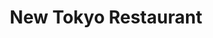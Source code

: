 ---
layout: place
title: "New Tokyo Restaurant"
permalink: /california/marina/new-tokyo-restaurant.html
stateAbbr: CA
stateName: California
cityName: Marina
seo:
  name: "New Tokyo Restaurant"
  type: Restaurant
  links: null
description: "New Tokyo Restaurant serves delicious sushi in Marina, California. Try fresh Japanese dishes for a great dining experience. Available for takeout, lunch, and dinner."
place_id: ChIJLTIVp9n8jYARboyvnB7tN00
photos:
  - name: >-
      places/ChIJLTIVp9n8jYARboyvnB7tN00/photos/AeeoHcKaPTiYMIDtkB9ge3eJwvxnEYpUjK5fDxTERvuovwvDgxysjPHbuB_DO7s_03isPUw0ASuO8DZbBn8KQ78Aw85qtbSa4J4_Z-moyiX2WN-nQHgtkmmiyLTzoUZkQ-lt8KhZq-xvjwv4bmvp4Bj3BiBVRrgFClVP0kzzKopRa65XzgkWE4Bj-3Iuqat0p0IRg374dS27kTuz-4eiltGpdLBzHr4Viy3-VDrmCE24K5fbR4EjuIabbq8BGlj2GndtmA6kfNXhG9fXlepcb5Ge98WYL16Sob1AOXwe-tGZLzilQtNungarzI_10IiR1WmbSSNA8LOHcCV2bmb_0v6ESCzinyjGBare0n3TF4jOicZXioW4cRS4Emu86qtqwEBtPHGPUZGxs_0o2nkDMhp3nIuaz6_hsZaGvHucVrjHP4MFgQ
    widthPx: 1000
    heightPx: 753
    authorAttributions:
      - displayName: Henry Bautista
        uri: https://maps.google.com/maps/contrib/104271271980611249036
        photoUri: >-
          https://lh3.googleusercontent.com/a-/ALV-UjU4zwCmnCqMFcxJOV-aJ18OTR8rzBIuM0alZWyVo65DqC8JDQZv=s100-p-k-no-mo
    flagContentUri: >-
      https://www.google.com/local/imagery/report/?cb_client=maps_api_places.places_api&image_key=!1e10!2sCIHM0ogKEICAgICEyuKGeQ&hl=en-US
    googleMapsUri: >-
      https://www.google.com/maps/place//data=!3m4!1e2!3m2!1sCIHM0ogKEICAgICEyuKGeQ!2e10!4m2!3m1!1s0x808dfcd9a715322d:0x4d37ed1e9caf8c6e
  - name: >-
      places/ChIJLTIVp9n8jYARboyvnB7tN00/photos/AeeoHcJ3-VgBxRSFcQxv2l5At-0hSRFzAtedTX9g6CHVrMMt80WQiDzJIHnDHveGnyU2exWRXsQ1_7CwUoDs0pvuwmlD4Uf195POEnXxDdneQ1sLBvMlTTXSuh3-INP9ckmwerkjPIlMy9_o7w4qh1mVhQT_9Ah_-6a5-3-X9DJaG_HsFgpGT2ZlXFvVT2zaxovTZiKQ0xPsR_GEjm9fgMlHWul0j_SvRUfTyak_hbhpWNzGhSplQUvQqWz_a7UtDqRGZuinLRh5KtQcA6NxHxPf9cXTLnh4IudhO0DKEvOXdubAR5AvwQfVp6kMIwaevKDWuoSLNkMdY3YiZ84NgL9E19o2bhOUrHVt7OV2WAyLTFbH3pj9shse2jzemyWFsaVY5vPICA7Tl4nB3gfdrREp9UD_V7gVmw1dbacvFpRgaXPeyvTa
    widthPx: 4000
    heightPx: 3000
    authorAttributions:
      - displayName: H S
        uri: https://maps.google.com/maps/contrib/112561527578747541571
        photoUri: >-
          https://lh3.googleusercontent.com/a-/ALV-UjXsbtMNBT1W01k042K5LjwhsKGeQJpLCpbJhWSA300jtsETSqET_A=s100-p-k-no-mo
    flagContentUri: >-
      https://www.google.com/local/imagery/report/?cb_client=maps_api_places.places_api&image_key=!1e10!2sCIHM0ogKEICAgIDbg_SksgE&hl=en-US
    googleMapsUri: >-
      https://www.google.com/maps/place//data=!3m4!1e2!3m2!1sCIHM0ogKEICAgIDbg_SksgE!2e10!4m2!3m1!1s0x808dfcd9a715322d:0x4d37ed1e9caf8c6e
  - name: >-
      places/ChIJLTIVp9n8jYARboyvnB7tN00/photos/AeeoHcIS_OIUJA7djT3RjBzBV8xlr9_WWMIpwg9zV1xZvdfbJtqH1TJOkMHSk-PoNhjhd_T8yvD7V_A8xblaNrcgJ37J3uNOUCKBgmpbM1kBeFkQmvHCFwafIPuId-q8b598efBALekHJeVXUXLhY3kmEiv8SLxXnzvfaNd8yxGgzSaW_CTb6ZrzSI2Y-_ZjwVS6E8LJ4L0SdrSqip9mp_PyBu1XzfLxlNw-9pir58shZtNYsP-uPl8k89cbPWrYffnZmcZRtIANt5QLPb6c_fh4UQpHF9hoJGvYzTPzKY-nUcF6kIYuz0Mcv_vCN8q2CBcBKlA0vXN7fI7tthm-RBoAZ5muNDEka3QIJc_mnZN05H74IsyCimkb4JqUQ_qpR7QqrnPPS7Up2Il6MPKTxT-z-pKkq0oRqjVcOv9FbuItkc4
    widthPx: 4080
    heightPx: 3072
    authorAttributions:
      - displayName: C Feener
        uri: https://maps.google.com/maps/contrib/103834876755087716787
        photoUri: >-
          https://lh3.googleusercontent.com/a-/ALV-UjXLLvJvYOQGshuPk9pcyI8CmJDD6ZFtkmj0J0oJI-z4HDe8aJrY=s100-p-k-no-mo
    flagContentUri: >-
      https://www.google.com/local/imagery/report/?cb_client=maps_api_places.places_api&image_key=!1e10!2sCIHM0ogKEICAgMCwxf7sIg&hl=en-US
    googleMapsUri: >-
      https://www.google.com/maps/place//data=!3m4!1e2!3m2!1sCIHM0ogKEICAgMCwxf7sIg!2e10!4m2!3m1!1s0x808dfcd9a715322d:0x4d37ed1e9caf8c6e
  - name: >-
      places/ChIJLTIVp9n8jYARboyvnB7tN00/photos/AeeoHcK3B0W4LdDzqb4CqjOiwWT-kbrUPxmPbcQOI5Zds-SxnzdUiJAO69h5BJ3QlHqweVdjq3b9vcIDMly42rLCrqg_koYGJZYA9ddvxJCnyHVrSStllPP7GK3q3Zagehjq-QtCtygMrWBnQyGGFYHXk3BmuxH3F6WfKgtXhcJ8JgD3jG5HccnqSG_5_OvBDuEHm-Pc6PVc9j-QOfauQGUJSIi72477JEVIc1lPUtlkLORyEgkvor5ZHLodBC5JzYG5cO2goqmW0rC85xkKaSfAGpbetkfMN7Tf57L7rBBoZc-KNXTK-kTbDxoEOR3rV86FEEL_VQBomsWz7s4XcAI8DMsLr-vAfKi8mNnR6BW3BYszbdH2f2u_zcBOf0r82-K6Li-XP_yahO0UyyMBEAKsNI5H_4L1NBF8-ZtN3Xpg9JE
    widthPx: 4032
    heightPx: 1728
    authorAttributions:
      - displayName: 茨木のきむきむ
        uri: https://maps.google.com/maps/contrib/100002458382998627878
        photoUri: >-
          https://lh3.googleusercontent.com/a-/ALV-UjUDtC2BBeE9L_DVnteQOUpac73Ho7lgNz6gOUH2RmiI-oY8X3OK=s100-p-k-no-mo
    flagContentUri: >-
      https://www.google.com/local/imagery/report/?cb_client=maps_api_places.places_api&image_key=!1e10!2sCIHM0ogKEICAgICd6IGYVA&hl=en-US
    googleMapsUri: >-
      https://www.google.com/maps/place//data=!3m4!1e2!3m2!1sCIHM0ogKEICAgICd6IGYVA!2e10!4m2!3m1!1s0x808dfcd9a715322d:0x4d37ed1e9caf8c6e
  - name: >-
      places/ChIJLTIVp9n8jYARboyvnB7tN00/photos/AeeoHcLqMW_XrvXAnGVHZIoGqCCKtzZdPIZIUjM9e6IJtR8UjMi9ZGlzRipWHDG12FcH_ggQeseduzjgSe9jWC6ENRc-UUl9hwgmsEg22k1uxhBEV98zqW9AvVyv9qcS6WlOqLS7p3zYmfY70hUaCoe48BnPc-9kANxnLbIERYqFcReA9juTBj9-OJB3C7fsS0LoVxZLuxaSIQ8gs7YGB_GFirPD7gXlq9ZwjUZYXrr3LdNQBxzFPaYTvPj5iW0c-pIUvyO50ia77q-YkYjtZTs6CS1GCxyqGMGnXH2kkSOmmiCAIV9yu66EbyuA1nRS_LFFiQB9SFesbdJuXwsrgJToN75VSQx4XyDm_J94mz94PyWmfACuq41vZlK0qp7SG44OJKHEJ8WALqHGctFPVhmaPEbLjh1RwKHhyXTnDR6cUsXBnQ
    widthPx: 3024
    heightPx: 4032
    authorAttributions:
      - displayName: Izze Hernandez
        uri: https://maps.google.com/maps/contrib/100182737980221395898
        photoUri: >-
          https://lh3.googleusercontent.com/a-/ALV-UjXueJaMdjWwMTN9OEO1fEusrl2bYgMLri3HWK_1YFYbQYxQgPXB=s100-p-k-no-mo
    flagContentUri: >-
      https://www.google.com/local/imagery/report/?cb_client=maps_api_places.places_api&image_key=!1e10!2sCIHM0ogKEICAgID21vCzBw&hl=en-US
    googleMapsUri: >-
      https://www.google.com/maps/place//data=!3m4!1e2!3m2!1sCIHM0ogKEICAgID21vCzBw!2e10!4m2!3m1!1s0x808dfcd9a715322d:0x4d37ed1e9caf8c6e
  - name: >-
      places/ChIJLTIVp9n8jYARboyvnB7tN00/photos/AeeoHcKc8B2tjT3TbdKdAIMSrlEyKBWhVWBr-F11M7G2_gPEQFMZ3wlkjUyzYIiPE0-aSqW0-FgoAQ_V8gHaJn3BI7e2pFIkGev-0WK6X7mLOzax3BRSPTtLXcJeVO3nwVFOdHnRMQOqC_baE7S2y8x1VpVJIn5ygZZuNoLdRk5RNCglWO8-kusjHW_1CStgOTnPASJltSWVFXECpMRDWKhxjlO70SqUamxPiKwtjumuhjwBR3yUx4QGW4YiIBSFjzhQzb4MMPpfJhPLmQvnTRvNGABVDZrvt7x5wTB9NcaseLt-6HxH2agW3XR6iS70iu0Tpt5GH1J0RDpPyOVt8VjDaoqdcrx6x_GPyAOtiS07w4zf_Wu2NPci4qCrLr5W5xdEN5sMyO_rTqE6tQy-tS3cTMb6Hb10ONl-glM7tfep4fU
    widthPx: 1920
    heightPx: 1080
    authorAttributions:
      - displayName: Caitlyn
        uri: https://maps.google.com/maps/contrib/113098405004390985843
        photoUri: >-
          https://lh3.googleusercontent.com/a-/ALV-UjUiI-kAe5QATEsgJleBov6CodnnKIM-4hcMxtSJcn_ZurIr76PjPw=s100-p-k-no-mo
    flagContentUri: >-
      https://www.google.com/local/imagery/report/?cb_client=maps_api_places.places_api&image_key=!1e10!2sCIHM0ogKEICAgIDlwvSONw&hl=en-US
    googleMapsUri: >-
      https://www.google.com/maps/place//data=!3m4!1e2!3m2!1sCIHM0ogKEICAgIDlwvSONw!2e10!4m2!3m1!1s0x808dfcd9a715322d:0x4d37ed1e9caf8c6e
  - name: >-
      places/ChIJLTIVp9n8jYARboyvnB7tN00/photos/AeeoHcKoodt9nqfDtV20mx_O9bEayzGvLHj268kpqfGe1BSThZp-cqBf0cNurGqsUoojAXaN3bq5u1B-O8x90sLUwHjr_Bwlouql263rlkpYOq1sZOlghz7oh0R2taZnlcGFv79ZaVXY5OxIRaxTXzVGw4tyEAfLLwKfMIOW45E6745GKlvn596uictyH-FLI6Q5wRWz2_yesRmIcyotKH9YjJgIldMe4Rz7P4eU8PEa4qeY8mOxS7nr-1MThfZdcz0l4LGmQDr28pLX3oKZ0w1_Sfhd-rzI8ugtARAx1MZZLTTydr6TeiP1uzCZE4d229fwsHN1pM2z8VZdtOXZb4QYwpKhPmr_AnS8V1pKIJhi9sUpXIWMVThF9gEFRj0IytvDIOHFAzZ1Btouwh6vLfOww1Bkd5TpixlJm0TcJzb5PmRdTw
    widthPx: 3600
    heightPx: 4800
    authorAttributions:
      - displayName: Rachel Midori Abril
        uri: https://maps.google.com/maps/contrib/118182552259322429711
        photoUri: >-
          https://lh3.googleusercontent.com/a-/ALV-UjUEzmU3dTbOP-xJW0nAYw9AIOPNmJrqqTX6nD7E24yjxcwdmV6lag=s100-p-k-no-mo
    flagContentUri: >-
      https://www.google.com/local/imagery/report/?cb_client=maps_api_places.places_api&image_key=!1e10!2sCIHM0ogKEICAgID4ofX0cQ&hl=en-US
    googleMapsUri: >-
      https://www.google.com/maps/place//data=!3m4!1e2!3m2!1sCIHM0ogKEICAgID4ofX0cQ!2e10!4m2!3m1!1s0x808dfcd9a715322d:0x4d37ed1e9caf8c6e
  - name: >-
      places/ChIJLTIVp9n8jYARboyvnB7tN00/photos/AeeoHcJxmJRYwW0iFTDPc5T6mOLKh5GYdPCwfk-v54usBl1eTIJoqUSftzWezSNhUp7W6lJcFenT1gks1Y1crSlDLqeJUPbDPrH-clU1IFA08RVOVuXAdml_4laUkG_htCG0rUcYn5BDYET_Jmk6drb-EEGTe2q0NsvGy8V4njIBiWuU4OSwTx6EIHWrMYLutOCDQmpGtXJSO4LUglDsd-PgHqKGt5G-uRWT7ziFO70N4djScplumGbE2ufpMHJn40fRu1ZtP48Icm-Af9PrNTc8lanUXUs711Chg_PERU8tOCDe_kH50RILLqJ4lSoEW-3zjUrZB5O_IH2xCpS2KpDnnwqX6xjY9GzDpBvVcjtwd3OauMNpHbVWgHefO0Oa47rbrw1zNzZT-b4M2tQZs-Zcs4si8MAgawx5fTk69jVIyiouPubS
    widthPx: 3600
    heightPx: 4800
    authorAttributions:
      - displayName: Jeanette Moncada
        uri: https://maps.google.com/maps/contrib/100051480007485097574
        photoUri: >-
          https://lh3.googleusercontent.com/a-/ALV-UjUa9xJhUv-TmJVqOR3aYnHV7w0qPioF9srMcmy_hbiNx5SGVscikg=s100-p-k-no-mo
    flagContentUri: >-
      https://www.google.com/local/imagery/report/?cb_client=maps_api_places.places_api&image_key=!1e10!2sCIHM0ogKEICAgID_99Cv8wE&hl=en-US
    googleMapsUri: >-
      https://www.google.com/maps/place//data=!3m4!1e2!3m2!1sCIHM0ogKEICAgID_99Cv8wE!2e10!4m2!3m1!1s0x808dfcd9a715322d:0x4d37ed1e9caf8c6e
  - name: >-
      places/ChIJLTIVp9n8jYARboyvnB7tN00/photos/AeeoHcL2uepIOdCENs-DCKMK5Lil1fDtBhaCf5hXbw2E0CPBSSkvpE5RkNQQ_NkVS9Ny941KpZO9H0tTvywolPhzn5d8ftMNtYflz1oWBKos-oZeP23yMtaGHRprjAkOjrEE7GadjpsXm6Ce1XDkpTbU0IJ58evnxRd8x2-W5koYHEoSfitv5aZOZZreUZbM8XJOfhsxfswYEqoIfsjiTXqQLF3AAyOUHWJa8FTEfwmUX4eh9qER2OGGwjAJ-zssQ_BJl2ndWX3UTyLAUivJknpbY_Ic0hS3wKAVGb65MRXThatxsv7tUiFHktMb9-M0CMlbcPPi-iTZ2YGJqD2JHObv55iVR8xaSrmDDmzgZ8OYkt2YDPjG0sunirPNydz3j9u4-uPB72ENw1jA5q_Tr6VHvTSeS16icr42fvGu0NP0er4Ju_N_
    widthPx: 4032
    heightPx: 3024
    authorAttributions:
      - displayName: Tyler Thompson
        uri: https://maps.google.com/maps/contrib/115467652492997075605
        photoUri: >-
          https://lh3.googleusercontent.com/a/ACg8ocIRtpYKgT39VT8M332KT4oX5EMyHSBYWlKQABbhR9I9rmxBsA=s100-p-k-no-mo
    flagContentUri: >-
      https://www.google.com/local/imagery/report/?cb_client=maps_api_places.places_api&image_key=!1e10!2sCIHM0ogKEICAgIDKkvjVpQE&hl=en-US
    googleMapsUri: >-
      https://www.google.com/maps/place//data=!3m4!1e2!3m2!1sCIHM0ogKEICAgIDKkvjVpQE!2e10!4m2!3m1!1s0x808dfcd9a715322d:0x4d37ed1e9caf8c6e
  - name: >-
      places/ChIJLTIVp9n8jYARboyvnB7tN00/photos/AeeoHcK4-9PWN9QPRL0mur4y-AmoiVrErqYpYqR54e3Yt1o5j5WixrtNbpp-JHOFwE-aaPiDtBD2wMFNAloN9ptm_5QuehGsIHASYdZSL3A43AGRDe_EMWm8U-VDmBIbA_CR3f3iCF0-Qz00kqVKyp7up07nzMaihD2hO4zsSe_WPuua6Txh8NNfRMkhCdGbB8FZamRhV6Oqg38GfWKpO9YjKYYbPMpTebvombgpTL22AzDBW3wy-GGGM5cRuqsH2-_OsE4CTY_gcbqNau6DIKWPaRlDM1aLFMMZodLG5uu4bSSVlGM4WvrUor8VJ6f-ZRuxQL2h_NOr9THoPbYZ3Ui7gdz_bLYODr82u_n19RfjmeXBHhOmHY95MqiQkS_4oSCzWTD_oD-OyTGi41hQz1PA_q-CkNupeApNC6nprYziAoLVEN5r
    widthPx: 1920
    heightPx: 1080
    authorAttributions:
      - displayName: J
        uri: https://maps.google.com/maps/contrib/104909503970493797183
        photoUri: >-
          https://lh3.googleusercontent.com/a/ACg8ocKXpS6jeiDsXahqtIjMN0hYBxMWmeCHGP6hXyHGdk3_3xxbWw=s100-p-k-no-mo
    flagContentUri: >-
      https://www.google.com/local/imagery/report/?cb_client=maps_api_places.places_api&image_key=!1e10!2sCIHM0ogKEICAgIDUvqGl8wE&hl=en-US
    googleMapsUri: >-
      https://www.google.com/maps/place//data=!3m4!1e2!3m2!1sCIHM0ogKEICAgIDUvqGl8wE!2e10!4m2!3m1!1s0x808dfcd9a715322d:0x4d37ed1e9caf8c6e
address: 3170 Vista Del Camino Cir N, Marina, CA 93933, USA
street: 3170 Vista Del Camino Cir N
city: Marina
state: CA
zip: '93933'
country: USA
neighborhood: null
latitude: '36.687409'
longitude: '-121.796684'
accessibility_options:
  wheelchairAccessibleParking: true
  wheelchairAccessibleEntrance: true
  wheelchairAccessibleRestroom: true
  wheelchairAccessibleSeating: true
business_status: OPERATIONAL
name: New Tokyo Restaurant
google_maps_links:
  directionsUri: >-
    https://www.google.com/maps/dir//''/data=!4m7!4m6!1m1!4e2!1m2!1m1!1s0x808dfcd9a715322d:0x4d37ed1e9caf8c6e!3e0
  placeUri: https://maps.google.com/?cid=5564176580373089390
  writeAReviewUri: >-
    https://www.google.com/maps/place//data=!4m3!3m2!1s0x808dfcd9a715322d:0x4d37ed1e9caf8c6e!12e1
  reviewsUri: >-
    https://www.google.com/maps/place//data=!4m4!3m3!1s0x808dfcd9a715322d:0x4d37ed1e9caf8c6e!9m1!1b1
  photosUri: >-
    https://www.google.com/maps/place//data=!4m3!3m2!1s0x808dfcd9a715322d:0x4d37ed1e9caf8c6e!10e5
primary_type: Japanese Restaurant
opening_hours:
  regular: null
  current: null
secondary_opening_hours:
  regular:
    weekdayDescriptions: null
    type: null
  current:
    weekdayDescriptions: null
    type: null
phone: (831) 384-4763
price_level: PRICE_LEVEL_INEXPENSIVE
price_range: $10 &ndash; $20
rating: '4.3'
rating_count: 0
website: null
reviews:
  - name: >-
      places/ChIJLTIVp9n8jYARboyvnB7tN00/reviews/ChZDSUhNMG9nS0VJQ0FnSUNQMDRfMkJREAE
    relativePublishTimeDescription: 4 months ago
    rating: 2
    text:
      text: >-
        Yikes.  I usually only write reviews that are for good places, but for
        once, I was compelled to write this one for the opposite reason.  I
        should've been skeptical when I noticed this was the only sushi place in
        the area, which may be why it received all these wonderful reviews.


        I've had bad sushi experiences before, but this was next level.  The
        exterior of the restaurant should have indicated that this was not going
        to be a quality experience.  And the interior was even worse.  Chinese
        restaurant?  This would've still been pretty bad for that standard, but
        for a Japanese place, unacceptable.  Incredibly dingy and unwelcoming.


        Then came the food.  The order was taken by what I assume to be the
        owner or co-owner.  Perfectly pleasant lady, and after she took the
        order, she went behind the sushi counter to make it herself.  Still ok
        by my book. Mom and pop restaurants are many times the best.  We ordered
        a chirashi and a cold soba noodle.


        Chirashi is a bowl of seasoned sushi rice with various ingredients
        scattered on top, typically various slices of sashimi and perhaps some
        other things like vegetables or egg. No seaweed, typically.  Well, I
        watched as she place a fairly large mound of sushi rice in a sushi boat,
        placed squares of seaweed directly on the mound of rice, placed the fish
        all around it, topped it with a piece of cooked eel...and then proceeded
        to pour vast amounts of unagi sauce (a dark, thick sweet sauce) over the
        WHOLE thing, eel and all.  You can see the pools of it in the boat in
        the photo. I was curious at first, then mortified. Of course when I
        finally ate it, all I had was mouthfuls of sauce that had perfectly
        covered up and destroyed the taste of the raw fish.  When I did manage
        to take bites of the fish without the sauce, the fish was decent.  The
        sushi rice, not so much, but I realized I had just been introduced to a
        new dish: chirashi teriyaki.  Never again.


        The soba noodles were decent, but the dipping broth was so salty, we had
        to dilute it with water.  Not exactly traditional either.


        Service was fine, I can't knock that. But unless you are hankering for a
        memorable sushi experience (and not in a good way), I'd avoid!
      languageCode: en
    originalText:
      text: >-
        Yikes.  I usually only write reviews that are for good places, but for
        once, I was compelled to write this one for the opposite reason.  I
        should've been skeptical when I noticed this was the only sushi place in
        the area, which may be why it received all these wonderful reviews.


        I've had bad sushi experiences before, but this was next level.  The
        exterior of the restaurant should have indicated that this was not going
        to be a quality experience.  And the interior was even worse.  Chinese
        restaurant?  This would've still been pretty bad for that standard, but
        for a Japanese place, unacceptable.  Incredibly dingy and unwelcoming.


        Then came the food.  The order was taken by what I assume to be the
        owner or co-owner.  Perfectly pleasant lady, and after she took the
        order, she went behind the sushi counter to make it herself.  Still ok
        by my book. Mom and pop restaurants are many times the best.  We ordered
        a chirashi and a cold soba noodle.


        Chirashi is a bowl of seasoned sushi rice with various ingredients
        scattered on top, typically various slices of sashimi and perhaps some
        other things like vegetables or egg. No seaweed, typically.  Well, I
        watched as she place a fairly large mound of sushi rice in a sushi boat,
        placed squares of seaweed directly on the mound of rice, placed the fish
        all around it, topped it with a piece of cooked eel...and then proceeded
        to pour vast amounts of unagi sauce (a dark, thick sweet sauce) over the
        WHOLE thing, eel and all.  You can see the pools of it in the boat in
        the photo. I was curious at first, then mortified. Of course when I
        finally ate it, all I had was mouthfuls of sauce that had perfectly
        covered up and destroyed the taste of the raw fish.  When I did manage
        to take bites of the fish without the sauce, the fish was decent.  The
        sushi rice, not so much, but I realized I had just been introduced to a
        new dish: chirashi teriyaki.  Never again.


        The soba noodles were decent, but the dipping broth was so salty, we had
        to dilute it with water.  Not exactly traditional either.


        Service was fine, I can't knock that. But unless you are hankering for a
        memorable sushi experience (and not in a good way), I'd avoid!
      languageCode: en
    authorAttribution:
      displayName: Daniel Ching
      uri: https://www.google.com/maps/contrib/105449877090153454743/reviews
      photoUri: >-
        https://lh3.googleusercontent.com/a-/ALV-UjV9RwgYsFB4fE1KmpP9XBrFYjqlosGCuOl6stZ1dVJ5IJsWT3U=s128-c0x00000000-cc-rp-mo-ba2
    publishTime: '2024-11-27T19:45:20.566059Z'
    flagContentUri: >-
      https://www.google.com/local/review/rap/report?postId=ChZDSUhNMG9nS0VJQ0FnSUNQMDRfMkJREAE&d=17924085&t=1
    googleMapsUri: >-
      https://www.google.com/maps/reviews/data=!4m6!14m5!1m4!2m3!1sChZDSUhNMG9nS0VJQ0FnSUNQMDRfMkJREAE!2m1!1s0x808dfcd9a715322d:0x4d37ed1e9caf8c6e
  - name: >-
      places/ChIJLTIVp9n8jYARboyvnB7tN00/reviews/ChZDSUhNMG9nS0VJQ0FnSURMeGRHWmZ3EAE
    relativePublishTimeDescription: 9 months ago
    rating: 5
    text:
      text: >-
        We ended up here by accident,  and so glad we did. This is a family
        owned place and had excellent service!

        We ordered miso soup, had plenty of tofu! California roll, wonton soup
        which were both large portions and tasted delicious! Now, I truly loved
        my yellow tail sushi, super fresh and full of flavor. And ... spicy
        yellow tail roll and spider roll were just amazing! Everything was fresh
        and satisfying 😌


        We were so glad we ended up here by accident! Our dinner couldn't have
        been any better!

        Sadly, our vacation ends tomorrow but will definitely bookmark it for
        our next visit
      languageCode: en
    originalText:
      text: >-
        We ended up here by accident,  and so glad we did. This is a family
        owned place and had excellent service!

        We ordered miso soup, had plenty of tofu! California roll, wonton soup
        which were both large portions and tasted delicious! Now, I truly loved
        my yellow tail sushi, super fresh and full of flavor. And ... spicy
        yellow tail roll and spider roll were just amazing! Everything was fresh
        and satisfying 😌


        We were so glad we ended up here by accident! Our dinner couldn't have
        been any better!

        Sadly, our vacation ends tomorrow but will definitely bookmark it for
        our next visit
      languageCode: en
    authorAttribution:
      displayName: Veronica
      uri: https://www.google.com/maps/contrib/117663715359391259027/reviews
      photoUri: >-
        https://lh3.googleusercontent.com/a-/ALV-UjVsRJ1vtyqhlUGhN63CwF-vQNUZzXkWHxZQOP5FT32zdiWSq9_HLw=s128-c0x00000000-cc-rp-mo-ba5
    publishTime: '2024-06-29T04:33:15.532153Z'
    flagContentUri: >-
      https://www.google.com/local/review/rap/report?postId=ChZDSUhNMG9nS0VJQ0FnSURMeGRHWmZ3EAE&d=17924085&t=1
    googleMapsUri: >-
      https://www.google.com/maps/reviews/data=!4m6!14m5!1m4!2m3!1sChZDSUhNMG9nS0VJQ0FnSURMeGRHWmZ3EAE!2m1!1s0x808dfcd9a715322d:0x4d37ed1e9caf8c6e
  - name: >-
      places/ChIJLTIVp9n8jYARboyvnB7tN00/reviews/ChdDSUhNMG9nS0VJQ0FnTUN3eGY3c2dnRRAB
    relativePublishTimeDescription: 3 weeks ago
    rating: 5
    text:
      text: Awesome food! A little old facility but worth it for the price
      languageCode: en
    originalText:
      text: Awesome food! A little old facility but worth it for the price
      languageCode: en
    authorAttribution:
      displayName: C Feener
      uri: https://www.google.com/maps/contrib/103834876755087716787/reviews
      photoUri: >-
        https://lh3.googleusercontent.com/a-/ALV-UjXLLvJvYOQGshuPk9pcyI8CmJDD6ZFtkmj0J0oJI-z4HDe8aJrY=s128-c0x00000000-cc-rp-mo-ba3
    publishTime: '2025-03-20T02:43:39.593523Z'
    flagContentUri: >-
      https://www.google.com/local/review/rap/report?postId=ChdDSUhNMG9nS0VJQ0FnTUN3eGY3c2dnRRAB&d=17924085&t=1
    googleMapsUri: >-
      https://www.google.com/maps/reviews/data=!4m6!14m5!1m4!2m3!1sChdDSUhNMG9nS0VJQ0FnTUN3eGY3c2dnRRAB!2m1!1s0x808dfcd9a715322d:0x4d37ed1e9caf8c6e
  - name: >-
      places/ChIJLTIVp9n8jYARboyvnB7tN00/reviews/ChZDSUhNMG9nS0VJQ0FnSURiZ19Ta1VnEAE
    relativePublishTimeDescription: 8 months ago
    rating: 5
    text:
      text: >-
        Delicious, fresh food and a warm, homey atmosphere! My family was
        looking for some noodles and soup to warm us up, and New Tokyo did not
        disappoint in the slightest. We ordered:

        • pork cutlet - it was big but cut nice and thin for ease of dipping
        into sauce

        • ramen with BBQ pork - a solid bowl of soup noodles that was just the
        right size

        • butter and corn ramen - personally as a corn fan, this hits the spot!!

        • katsudon - the sauce was so good, and the chicken was very tender.

        • tempura udon (Not pictured) - one of the best tempura I've had in a
        while. It wasn't too oily, and it was still light and fresh. Definitely
        a work of art ♡

        • sashimi platter - each cut of seafood was fresh and delicious

        For those lovers of hole-in-the-wall mom-and-pop shops, New Tokyo is the
        epitome of that out here in the heart of Marina.


        P.S. wish I tried the chirashi 🥹
      languageCode: en
    originalText:
      text: >-
        Delicious, fresh food and a warm, homey atmosphere! My family was
        looking for some noodles and soup to warm us up, and New Tokyo did not
        disappoint in the slightest. We ordered:

        • pork cutlet - it was big but cut nice and thin for ease of dipping
        into sauce

        • ramen with BBQ pork - a solid bowl of soup noodles that was just the
        right size

        • butter and corn ramen - personally as a corn fan, this hits the spot!!

        • katsudon - the sauce was so good, and the chicken was very tender.

        • tempura udon (Not pictured) - one of the best tempura I've had in a
        while. It wasn't too oily, and it was still light and fresh. Definitely
        a work of art ♡

        • sashimi platter - each cut of seafood was fresh and delicious

        For those lovers of hole-in-the-wall mom-and-pop shops, New Tokyo is the
        epitome of that out here in the heart of Marina.


        P.S. wish I tried the chirashi 🥹
      languageCode: en
    authorAttribution:
      displayName: H S
      uri: https://www.google.com/maps/contrib/112561527578747541571/reviews
      photoUri: >-
        https://lh3.googleusercontent.com/a-/ALV-UjXsbtMNBT1W01k042K5LjwhsKGeQJpLCpbJhWSA300jtsETSqET_A=s128-c0x00000000-cc-rp-mo-ba3
    publishTime: '2024-08-08T17:23:55.469354Z'
    flagContentUri: >-
      https://www.google.com/local/review/rap/report?postId=ChZDSUhNMG9nS0VJQ0FnSURiZ19Ta1VnEAE&d=17924085&t=1
    googleMapsUri: >-
      https://www.google.com/maps/reviews/data=!4m6!14m5!1m4!2m3!1sChZDSUhNMG9nS0VJQ0FnSURiZ19Ta1VnEAE!2m1!1s0x808dfcd9a715322d:0x4d37ed1e9caf8c6e
  - name: >-
      places/ChIJLTIVp9n8jYARboyvnB7tN00/reviews/ChZDSUhNMG9nS0VJQ0FnSURfOTlDdk13EAE
    relativePublishTimeDescription: 2 months ago
    rating: 5
    text:
      text: >-
        The ultimate Japanese comfort food, love their sushi & donburi rice
        bowls. The owner is so sweet too!
      languageCode: en
    originalText:
      text: >-
        The ultimate Japanese comfort food, love their sushi & donburi rice
        bowls. The owner is so sweet too!
      languageCode: en
    authorAttribution:
      displayName: Jeanette Moncada
      uri: https://www.google.com/maps/contrib/100051480007485097574/reviews
      photoUri: >-
        https://lh3.googleusercontent.com/a-/ALV-UjUa9xJhUv-TmJVqOR3aYnHV7w0qPioF9srMcmy_hbiNx5SGVscikg=s128-c0x00000000-cc-rp-mo-ba3
    publishTime: '2025-01-28T02:31:43.133785Z'
    flagContentUri: >-
      https://www.google.com/local/review/rap/report?postId=ChZDSUhNMG9nS0VJQ0FnSURfOTlDdk13EAE&d=17924085&t=1
    googleMapsUri: >-
      https://www.google.com/maps/reviews/data=!4m6!14m5!1m4!2m3!1sChZDSUhNMG9nS0VJQ0FnSURfOTlDdk13EAE!2m1!1s0x808dfcd9a715322d:0x4d37ed1e9caf8c6e
parking_options:
  freeParkingLot: true
  freeStreetParking: true
  valetParking: false
payment_options:
  acceptsCreditCards: true
  acceptsDebitCards: true
  acceptsCashOnly: false
  acceptsNfc: true
allow_dogs: null
curbside_pickup: null
delivery: false
dine_in: true
good_for_children: true
good_for_groups: true
good_for_sports: false
live_music: false
menu_for_children: false
outdoor_seating: false
reservable: true
restroom: true
serves_beer: true
serves_breakfast: false
serves_brunch: false
serves_cocktails: false
serves_coffee: null
serves_dinner: true
serves_dessert: true
serves_lunch: true
serves_vegetarian_food: null
serves_wine: true
takeout: true
update_category: essentials
summary: null

---